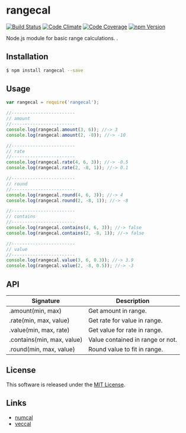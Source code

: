 rangecal
==========

<!-- Badge Start -->
<a name="badges"></a>

[![Build Status][bd_travis_shield_url]][bd_travis_url]
[![Code Climate][bd_codeclimate_shield_url]][bd_codeclimate_url]
[![Code Coverage][bd_codeclimate_coverage_shield_url]][bd_codeclimate_url]
[![npm Version][bd_npm_shield_url]][bd_npm_url]

[bd_repo_url]: https://github.com/okunishinishi/node-rangecal
[bd_travis_url]: http://travis-ci.org/okunishinishi/node-rangecal
[bd_travis_shield_url]: http://img.shields.io/travis/okunishinishi/node-rangecal.svg?style=flat
[bd_license_url]: https://github.com/okunishinishi/node-rangecal/blob/master/LICENSE
[bd_codeclimate_url]: http://codeclimate.com/github/okunishinishi/node-rangecal
[bd_codeclimate_shield_url]: http://img.shields.io/codeclimate/github/okunishinishi/node-rangecal.svg?style=flat
[bd_codeclimate_coverage_shield_url]: http://img.shields.io/codeclimate/coverage/github/okunishinishi/node-rangecal.svg?style=flat
[bd_gemnasium_url]: https://gemnasium.com/okunishinishi/node-rangecal
[bd_gemnasium_shield_url]: https://gemnasium.com/okunishinishi/node-rangecal.svg
[bd_npm_url]: http://www.npmjs.org/package/rangecal
[bd_npm_shield_url]: http://img.shields.io/npm/v/rangecal.svg?style=flat
[bd_bower_badge_url]: https://img.shields.io/bower/v/rangecal.svg?style=flat

<!-- Badge End -->


<!-- Description Start -->
<a name="description"></a>

Node.js module for basic range calculations. .

<!-- Description End -->


<!-- Overview Start -->
<a name="overview"></a>



<!-- Overview End -->


<!-- Sections Start -->
<a name="sections"></a>

<!-- Section from "doc/readme/01.Installation.md.hbs" Start -->

<a name="section-doc-readme-01-installation-md"></a>
Installation
-----

```bash
$ npm install rangecal --save
```

<!-- Section from "doc/readme/01.Installation.md.hbs" End -->

<!-- Section from "doc/readme/02.Usage.md.hbs" Start -->

<a name="section-doc-readme-02-usage-md"></a>
Usage
---------

```javascript
var rangecal = require('rangecal');

//------------------------
// amount
//------------------------
console.log(rangecal.amount(3, 6)); //-> 3
console.log(rangecal.amount(2, -8)); //-> -10

//------------------------
// rate
//------------------------
console.log(rangecal.rate(4, 6, 3)); //-> -0.5
console.log(rangecal.rate(2, -8, 1)); //-> 0.1

//------------------------
// round
//------------------------
console.log(rangecal.round(4, 6, 3)); //-> 4
console.log(rangecal.round(2, -8, 1)); //-> -8

//------------------------
// contains
//------------------------
console.log(rangecal.contains(4, 6, 3)); //-> false
console.log(rangecal.contains(2, -8, 1)); //-> false

//------------------------
// value
//------------------------
console.log(rangecal.value(3, 6, 0.3)); //-> 3.9
console.log(rangecal.value(2, -8, 0.5)); //-> -3


```

<!-- Section from "doc/readme/02.Usage.md.hbs" End -->

<!-- Section from "doc/readme/03.API.md.hbs" Start -->

<a name="section-doc-readme-03-a-p-i-md"></a>
API
---

| Signature | Description |
| --------- | ----------- |
| .amount(min, max) | Get amount in range. |
| .rate(min, max, value) | Get rate for value in range. |
| .value(min, max, rate) | Get value for rate in range. |
| .contains(min, max, value) | Value contained in range or not. |
| .round(min, max, value) | Round value to fit in range. |

<!-- Section from "doc/readme/03.API.md.hbs" End -->


<!-- Sections Start -->


<!-- LICENSE Start -->
<a name="license"></a>

License
-------
This software is released under the [MIT License](https://github.com/okunishinishi/node-rangecal/blob/master/LICENSE).

<!-- LICENSE End -->


<!-- Links Start -->
<a name="links"></a>

Links
------

+ [numcal](https://github.com/okunishinishi/node-numcal)
+ [veccal](https://github.com/okunishinishi/node-veccal)

<!-- Links End -->
